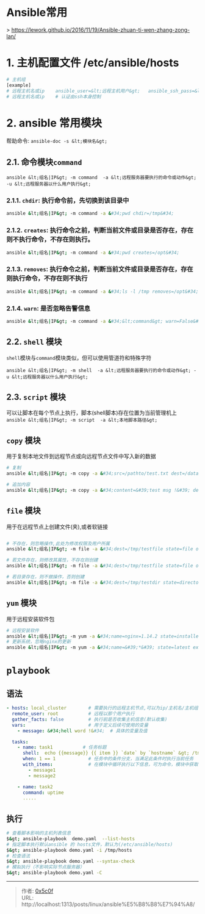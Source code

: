 # Ansible常用


&gt; https://lework.github.io/2016/11/19/Ansible-zhuan-ti-wen-zhang-zong-lan/  


# 1. 主机配置文件 /etc/ansible/hosts 
```bash
# 主机组 
[example]
# 远程主机名或ip    ansible_user=&lt;远程主机用户&gt;   ansible_ssh_pass=&lt;远程主机密码&gt; ansible_port=&lt;远程主机端口,默认22&gt;  
# 远程主机名或ip    # 认证由ssh本身控制 

```
# 2. ansible 常用模块 
帮助命令: `ansible-doc -s &lt;模块名&gt;`  

## 2.1. 命令模块`command` 
`ansible &lt;组名|IP&gt; -m command  -a &lt;远程服务器要执行的命令或动作&gt; -u &lt;远程服务器以什么用户执行&gt;`

### 2.1.1. `chdir`: 执行命令前，先切换到该目录中   
```bash
ansible &lt;组名|IP&gt; -m command -a &#34;pwd chdir=/tmp&#34;
```

### 2.1.2. `creates`: 执行命令之前，判断当前文件或目录是否存在，**存在则不执行命令，不存在则执行**。
```bash
ansible &lt;组名|IP&gt; -m command -a &#34;pwd creates=/opt&#34;
```

### 2.1.3. `removes`: 执行命令之前，判断当前文件或目录是否存在，**存在则执行命令，不存在则不执行**
```bash
ansible &lt;组名|IP&gt; -m command -a &#34;ls -l /tmp removes=/opt&#34;
```

### 2.1.4. `warn`: 是否忽略告警信息 
```bash
ansible &lt;组名|IP&gt; -m command -a &#34;&lt;command&gt; warn=False&#34;
```

## 2.2. `shell` 模块 
`shell`模块与`command`模块类似，但可以使用管道符和特殊字符    

`ansible &lt;组名|IP&gt; -m shell  -a &lt;远程服务器要执行的命令或动作&gt; -u &lt;远程服务器以什么用户执行&gt;`

## 2.3. `script` 模块 
可以让脚本在每个节点上执行，脚本(shell脚本)存在位置为当前管理机上   
`ansible &lt;组名|IP&gt; -m script  -a &lt;本地脚本路径&gt;`  

## `copy` 模块 
用于复制本地文件到远程节点或向远程节点文件中写入新的数据
```bash
# 复制 
ansible &lt;组名|IP&gt; -m copy -a &#34;src=/pathto/test.txt dest=/data/ owner=www group=www mode=0644 backup=yes&#34;

# 追加内容 
ansible &lt;组名|IP&gt; -m copy -a &#34;content=&#39;test msg !&#39; dest=/tmp/aaa backup=yes&#34;
```

## `file` 模块 
用于在远程节点上创建文件(夹),或者软链接 
```bash

# 不存在，则忽略操作,此处为修改权限及用户所属 
ansible &lt;组名|IP&gt; -m file -a &#34;dest=/tmp/testfile state=file owner=www group=www mode=0644&#34;

# 若文件存在，则修改其属性，不存在则创建 
ansible &lt;组名|IP&gt; -m file -a &#34;dest=/tmp/testfile state=file owner=www group=www mode=0600&#34;

# 若目录存在，则不做操作，否则创建 
ansible &lt;组名|IP&gt; -m file -a &#34;dest=/tmp/testdir state=directory owner=www group=www mode=0600&#34;

```

## `yum` 模块 
用于远程安装软件包 
```bash
# 远程安装软件
ansible &lt;组名|IP&gt; -m yum -a &#34;name=nginx=1.14.2 state=installed&#34; 
# 更新系统，忽略nginx的更新
ansible &lt;组名|IP&gt; -m yum -a &#34;name=&#39;*&#39; state=latest exclude=&#39;nginx&#39;&#34; 

```


# `playbook` 
## 语法 
```yaml
- hosts: local_cluster        # 需要执行的远程主机节点,可以为ip/主机名/主机组
  remote_user: root           # 远程以那个用户执行
  gather_facts: false         # 执行前是否收集主机信息(默认收集)
  vars:                       # 用于定义后续可使用的变量 
    - message: &#34;hell word !&#34;  # 具体的变量及值

  tasks:
    - name: task1           # 任务标题
      shell:  echo {{message}} {{ item }} `date` by `hostname` &gt; /tmp/hello.log  # 具体执行什么模块 
      when: 1 == 1            # 任务中的条件分支，当满足此条件时执行当前任务  
      with_items:             # 在模块中循环执行以下信息，可为命令，模块中获取循环值的变量为 item
        - message1
        - message2

    - name: task2 
      command: uptime 
      .....
```

## 执行
```bash
# 查看脚本影响的主机列表信息 
$&gt; ansible-playbook  demo.yaml  --list-hosts 
# 指定脚本执行默认ansible 的 hosts文件，默认为(/etc/ansible/hosts)
$&gt; ansible-playbook demo.yaml -i /tmp/hosts   
# 检查语法
$&gt; ansible-playbook demo.yaml --syntax-check 
# 模拟执行（不影响实际节点服务器）
$&gt; ansible-playbook demo.yaml -C 

```

---

> 作者: [0x5c0f](https://blog.0x5c0f.cc)  
> URL: http://localhost:1313/posts/linux/ansible%E5%B8%B8%E7%94%A8/  

